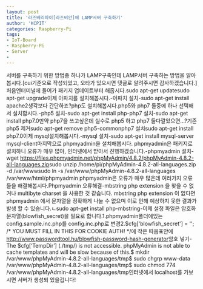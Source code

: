 ```yaml
---
layout: post
title: '라즈베리파이[라즈비안]에 LAMP서버 구축하기'
author: 'KCPIT'
categories: Raspberry-Pi
tags:
- IoT-Board
- Raspberry-Pi
- Server
-
---
```



<script> location.href='https://cafe.naver.com/develoid/815693' ; </script>

<p>서버를 구축하기 위한 방법중 하나가 LAMP구축인데 LAMP서버 구축하는 방법을 알아봅시다.[cui기준으로 작성되었고, 오타가 있으시면 댓글로 알려주시면 감사하겠습니다.]처음엔터미널에 들어가 패키지 업데이트부터 해줍시다.sudo apt-get updatesudo apt-get upgrade이제 아파치를 설치해봅시다.-아파치 설치-sudo apt-get install apache2생각보다 간단하죠?php도 설치해봅시다.php5와 php7 둘중에 하나 선택해서 설치합시다.-php5 설치-sudo apt-get install php-php7 설치-sudo apt-get install php7.0만약 php7을 쓰고싶은데 실수로 php5 하고 php7 둘다깔았으면...?기존 php5 제거sudo apt-get remove php5-commonphp7 설치sudo apt-get install php7.0이제 mysql설치해봅시다.-mysql 설치-sudo apt-get install mysql-server mysql-client마지막으로 phpmyadmin을 설치해봅시다. phpmyadmin은 패키지로 설치하니 오류가 매우 많아, 인터넷에서 받아서 진행하겠습니다.-phpmyadmin 설치-wget <a href="https://files.phpmyadmin.net/phpMyAdmin/4.8.2/phpMyAdmin-4.8.2-all-languages.zip">https://files.phpmyadmin.net/phpMyAdmin/4.8.2/phpMyAdmin-4.8.2-all-languages.zip</a>sudo unzip /home/pi/phpMyAdmin-4.8.2-all-languages.zip -d /var/wwwsudo ln -s /var/www/phpMyAdmin-4.8.2-all-languages /var/www/html/phpmyadmin phpmyadmin은 오류가 매우 많은데 여러가지 오류들을 해결해봅시다.Phpmyadmin 오류해결-mbstring php extension 을 찾을 수 없거나 multibyte charset 을 사용한 것 같습니다. mbstring php extension 이 없다면 phpmyadmin 에서 문자열을 정확하게 나눌 수 없으며 이로 인해 예상하지 못한 결과가 발생 할 수 있습니다.ㄴsudo apt-get install php-mbstring-이제 설정 파일은 암호화 문자열(blowfish_secret)을 필요로 합니다.1.phpmyadmin폴더에있는 config.sample.inc.php를 config.inc.php로 변경2.$cfg['blowfish_secret'] = ''; /* YOU MUST FILL IN THIS FOR COOKIE AUTH! */에 작은 따옴표안에<a href="http://www.passwordtool.hu/blowfish-password-hash-generator">http://www.passwordtool.hu/blowfish-password-hash-generator</a>암호 넣기-The $cfg[‘TempDir’] (./tmp/) is not accessible. phpMyAdmin is not able to cache templates and will be slow because of this.$ mkdir /var/www/phpMyAdmin-4.8.2-all-languages/tmp$ sudo chgrp www-data /var/www/phpMyAdmin-4.8.2-all-languages/tmp$ sudo chmod 774 /var/www/phpMyAdmin-4.8.2-all-languages/tmp인터넷에서 localhost를 가보시면 서버가 생성되 있을겁니다!</p>

